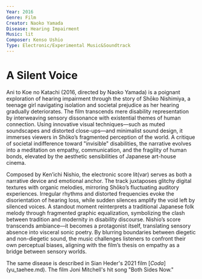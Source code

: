 ```yaml
---
Year: 2016
Genre: Film
Creator: Naoko Yamada
Disease: Hearing Impairment
Music: lit
Composer: Kenso Ushio
Type: Electronic/Experimental Music&Soundtrack
---
```


# A Silent Voice

Ani to Koe no Katachi (2016, directed by Naoko Yamada) is a poignant exploration of hearing impairment through the story of Shōko Nishimiya, a teenage girl navigating isolation and societal prejudice as her hearing gradually deteriorates. The film transcends mere disability representation by interweaving sensory dissonance with existential themes of human connection. Using innovative visual techniques—such as muted soundscapes and distorted close-ups—and minimalist sound design, it immerses viewers in Shōko’s fragmented perception of the world. A critique of societal indifference toward "invisible" disabilities, the narrative evolves into a meditation on empathy, communication, and the fragility of human bonds, elevated by the aesthetic sensibilities of Japanese art-house cinema.

Composed by Ken’ichi Nishio, the electronic score lit(var) serves as both a narrative device and emotional anchor. The track juxtaposes glitchy digital textures with organic melodies, mirroring Shōko’s fluctuating auditory experiences. Irregular rhythms and distorted frequencies evoke the disorientation of hearing loss, while sudden silences amplify the void left by silenced voices. A standout moment reinterprets a traditional Japanese folk melody through fragmented graphic equalization, symbolizing the clash between tradition and modernity in disability discourse. Nishio’s score transcends ambiance—it becomes a protagonist itself, translating sensory absence into visceral sonic poetry. By blurring boundaries between diegetic and non-diegetic sound, the music challenges listeners to confront their own perceptual biases, aligning with the film’s thesis on empathy as a bridge between sensory worlds.

The same disease is described in Sian Heder's 2021 film [*Coda*] (yu_taehee.md). The film Joni Mitchell's hit song "Both Sides Now."
